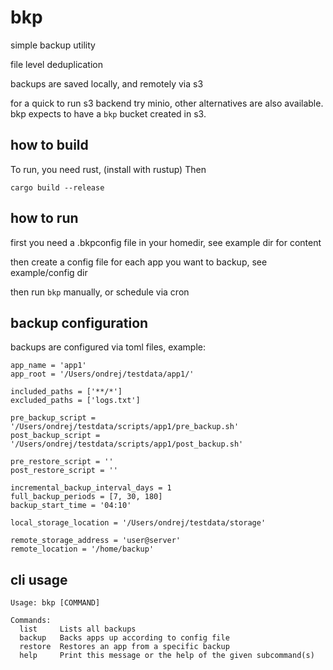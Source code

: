 # bkp

simple backup utility

file level deduplication

backups are saved locally, and remotely via s3

for a quick to run s3 backend try minio, other alternatives are also available. bkp expects to have a `bkp` bucket created in s3.

## how to build

To run, you need rust, (install with rustup) Then

```
cargo build --release
```

## how to run

first you need a .bkpconfig file in your homedir, see example dir for content

then create a config file for each app you want to backup, see example/config dir

then run `bkp` manually, or schedule via cron

## backup configuration

backups are configured via toml files, example:

```
app_name = 'app1'
app_root = '/Users/ondrej/testdata/app1/'

included_paths = ['**/*']
excluded_paths = ['logs.txt']

pre_backup_script = '/Users/ondrej/testdata/scripts/app1/pre_backup.sh'
post_backup_script = '/Users/ondrej/testdata/scripts/app1/post_backup.sh'

pre_restore_script = ''
post_restore_script = ''

incremental_backup_interval_days = 1
full_backup_periods = [7, 30, 180]
backup_start_time = '04:10'

local_storage_location = '/Users/ondrej/testdata/storage'

remote_storage_address = 'user@server'
remote_location = '/home/backup'
```

## cli usage

```
Usage: bkp [COMMAND]

Commands:
  list     Lists all backups
  backup   Backs apps up according to config file
  restore  Restores an app from a specific backup
  help     Print this message or the help of the given subcommand(s)
```

